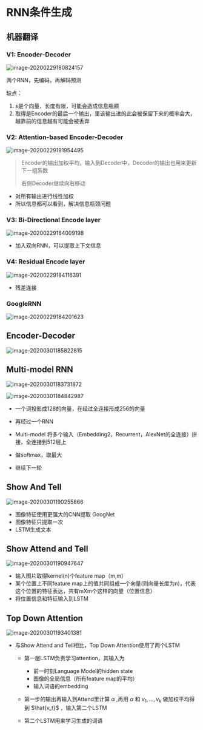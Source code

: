 # RNN条件生成

## 机器翻译

### V1: Encoder-Decoder

![image-20200229180824157](https://github.com/casuallyName/Deep_Learning_PyTorch/blob/master/docs/image\image-20200229180824157.png)

两个RNN，先编码，再解码预测

缺点：

1. s是个向量，长度有限，可能会造成信息瓶颈
2. 取得是Encoder的最后一个输出，里该输出进的此会被保留下来的概率会大，越靠前的信息越有可能会被丢弃

### V2: Attention-based Encoder-Decoder

![image-20200229181954495](D:\Deep_Learning_PyTorch\docs\image\image-20200229181954495.png)
>Encoder的输出加权平均，输入到Decoder中，Decoder的输出也用来更新下一组系数
>
>右侧Decoder继续向右移动

* 对所有输出进行线性加权
* 所以信息都可以看到，解决信息瓶颈问题

### V3: Bi-Directional Encode layer
![image-20200229184009198](D:\Deep_Learning_PyTorch\docs\image\image-20200229184009198.png)

* 加入双向RNN，可以提取上下文信息

### V4: Residual Encode layer

![image-20200229184116391](D:\Deep_Learning_PyTorch\docs\image\image-20200229184116391.png)

* 残差连接

###  GoogleRNN

![image-20200229184201623](D:\Deep_Learning_PyTorch\docs\image\image-20200229184201623.png)

 

## Encoder-Decoder

![image-20200301185822815](D:\Deep_Learning_PyTorch\docs\image\image-20200301185822815.png)

## Multi-model RNN

![image-20200301183731872](D:\Deep_Learning_PyTorch\docs\image\image-20200301183731872.png)

![image-20200301184842987](D:\Deep_Learning_PyTorch\docs\image\image-20200301184842987.png)

* 一个词投影成128的向量，在经过全连接形成256的向量
* 再经过一个RNN

* Multi-model  将多个输入（Embedding2，Recurrent，AlexNet的全连接）拼接，全连接到512层上
* 做softmax，取最大
* 继续下一轮

## Show And Tell

![image-20200301190255866](D:\Deep_Learning_PyTorch\docs\image\image-20200301190255866.png)

* 图像特征使用更强大的CNN提取 GoogNet
* 图像特征只提取一次
* LSTM生成文本

## Show Attend and Tell

![image-20200301190947647](D:\Deep_Learning_PyTorch\docs\image\image-20200301190947647.png)

* 输入图片取得kernel(n)个feature map（m,m）
* 某个位置上不同feature map上的值共同组成一个向量(则向量长度为n)，代表这个位置的特征表达，共有mXm个这样的向量（位置信息）
* 将位置信息和特征输入到LSTM

## Top Down Attention

![image-20200301193401381](D:\Deep_Learning_PyTorch\docs\image\image-20200301193401381.png)

* 与Show Attend and Tell相比，Top Down Attention使用了两个LSTM

  * 第一层LSTM负责学习attention，其输入为
    * 前一时刻Language Model的hidden state
    * 图像的全局信息（所有feature map的平均）
    * 输入词语的embedding
  * 第一步的输出再输入到Attend里计算 $\alpha$ ,再用 $\alpha$ 和 ${v_1,...,v_k}$ 做加权平均得到 $\hat{v_t}$ ，输入第二个LSTM

  * 第二个LSTM用来学习生成的词语


